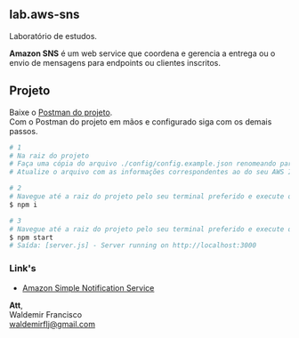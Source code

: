 ## lab.aws-sns
Laboratório de estudos.

**Amazon SNS** é um web service que coordena e gerencia a entrega ou o envio de mensagens para endpoints ou clientes inscritos.

## Projeto
Baixe o [Postman do projeto](https://www.getpostman.com/collections/51742071e8fa78dd1408).  
Com o Postman do projeto em mãos e configurado siga com os demais passos.

```bash
# 1
# Na raiz do projeto
# Faça uma cópia do arquivo ./config/config.example.json renomeando para config.json
# Atualize o arquivo com as informações correspondentes ao do seu AWS IAM

# 2
# Navegue até a raiz do projeto pelo seu terminal preferido e execute o comando abaixo
$ npm i

# 3
# Navegue até a raiz do projeto pelo seu terminal preferido e execute o comando abaixo
$ npm start
# Saída: [server.js] - Server running on http://localhost:3000
```

### Link's
- [Amazon Simple Notification Service](https://aws.amazon.com/pt/sns/?whats-new-cards.sort-by=item.additionalFields.postDateTime&whats-new-cards.sort-order=desc)

**Att**,  
Waldemir Francisco  
waldemirflj@gmail.com 
